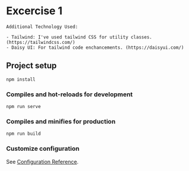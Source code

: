 # Excercise 1

```
Additional Technology Used:

- Tailwind: I've used tailwind CSS for utility classes. (https://tailwindcss.com/)
- Daisy UI: For tailwind code enchancements. (https://daisyui.com/)
```

## Project setup

```
npm install
```

### Compiles and hot-reloads for development

```
npm run serve
```

### Compiles and minifies for production

```
npm run build
```

### Customize configuration

See [Configuration Reference](https://cli.vuejs.org/config/).
